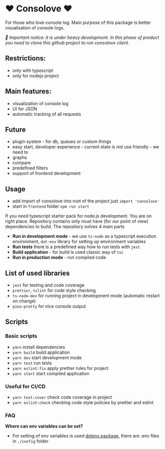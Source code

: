 # ❤️ Consolove ❤️
For those who love console log. Main purpose of this package is better visualisation of console logs.

*👷 Important notice: It is under heavy development. In this phase of product you need to clone this github project to run consolove client.*
## Restrictions:
- only with typescript
- only for nodejs project
## Main features:
- visualization of console log
- UI for JSON
- automatic tracking of all requests

## Future
- plugin system - for db, queues or custom things
- easy start, developer experience - current state is not use friendly - we need to
- graphs
- compare
- predefined filters
- support of frontend development

## Usage
- add import of consolove into root of the project just  `import 'consolove'`
- start in `frontend` folder `npm run start`


If you need typescript starter pack for node.js development. You are on
right place. Repository contains only must have (for our point of view)
dependencies to build. The repository solves 4 main parts

- **Run in development mode** - we use `ts-node` as a typescript execution environment,
`dot-env` library for setting up environment variables
- **Run tests** there is a predefined way how to run tests with `jest`
- **Build application** - for build is used classic way of `tsc`
- **Run in production mode** - run compiled code

## List of used libraries

- `jest` for testing and code coverage
- `prettier`, `tslint` for code style checking
- `ts-node-dev` for running project in development mode (automatic restart on change)
- `pino-pretty` for nice console output

## Scripts

### Basic  scripts

- `yarn`
install dependencies
- `yarn build`
build application
- `yarn dev`
start development mode
- `yarn test`
run tests
- `yarn eslint:fix`
apply prettier rules for project
- `yarn start`
start compiled application

### Useful for CI/CD

- `yarn test:cover`
 check code coverage in project
- `yarn eslint:check`
 checking code style policies by prettier and eslint

### FAQ

**Where can env variables can be set?**

- For setting of env variables is used [dotenv package](https://www.npmjs.com/package/dotenv), there are .env files in `./config` folder
